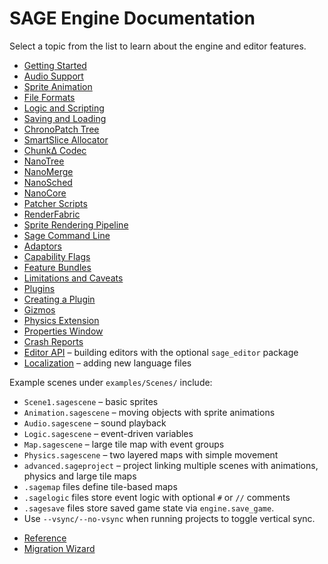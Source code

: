 # SAGE Engine Documentation

Select a topic from the list to learn about the engine and editor features.
* [Getting Started](getting_started.md)
* [Audio Support](audio.md)
* [Sprite Animation](animation.md)
* [File Formats](formats.md)
* [Logic and Scripting](logic.md)
* [Saving and Loading](save_load.md)
* [ChronoPatch Tree](chronopatch.md)
* [SmartSlice Allocator](smart_slice.md)
* [ChunkΔ Codec](chunk_delta.md)
* [NanoTree](nano_tree.md)
* [NanoMerge](nano_merge.md)
* [NanoSched](nano_sched.md)
* [NanoCore](nano_core.md)
* [Patcher Scripts](patchers.md)
* [RenderFabric](render_fabric.md)
* [Sprite Rendering Pipeline](sprite_pipeline.md)
* [Sage Command Line](sage_cli.md)
* [Adaptors](adaptors.md)
* [Capability Flags](capabilities.md)
* [Feature Bundles](sage_cli.md#build)
* [Limitations and Caveats](limitations.md)
* [Plugins](plugins.md)
* [Creating a Plugin](create_plugin.md)
* [Gizmos](gizmos.md)
* [Physics Extension](physics.md)
* [Properties Window](properties_window.md)
* [Crash Reports](crash_reports.md)
* [Editor API](editor_api.md) – building editors with the optional ``sage_editor`` package
* [Localization](localization.md) – adding new language files

Example scenes under `examples/Scenes/` include:
- `Scene1.sagescene` – basic sprites
- `Animation.sagescene` – moving objects with sprite animations
- `Audio.sagescene` – sound playback
- `Logic.sagescene` – event-driven variables
- `Map.sagescene` – large tile map with event groups
- `Physics.sagescene` – two layered maps with simple movement
- `advanced.sageproject` – project linking multiple scenes with animations, physics and large tile maps
- `.sagemap` files define tile-based maps
- `.sagelogic` files store event logic with optional `#` or `//` comments
- `.sagesave` files store saved game state via `engine.save_game`.
- Use `--vsync/--no-vsync` when running projects to toggle vertical sync.
* [Reference](reference.md)
* [Migration Wizard](migration.md)
